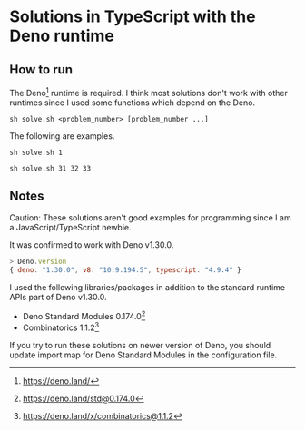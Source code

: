 # Solutions in TypeScript with the Deno runtime

## How to run

The Deno[^1] runtime is required. I think most solutions don't work with other runtimes since I used some functions which depend on the Deno.

```console
sh solve.sh <problem_number> [problem_number ...]
```

The following are examples.

```console
sh solve.sh 1
```

```console
sh solve.sh 31 32 33
```

## Notes

Caution: These solutions aren't good examples for programming since I am a JavaScript/TypeScript newbie.

It was confirmed to work with Deno v1.30.0.

```js
> Deno.version
{ deno: "1.30.0", v8: "10.9.194.5", typescript: "4.9.4" }
```

I used the following libraries/packages in addition to the standard runtime APIs part of Deno v1.30.0.

- Deno Standard Modules 0.174.0[^2]
- Combinatorics 1.1.2[^3]

If you try to run these solutions on newer version of Deno, you should update import map for Deno Standard Modules in the configuration file.

[^1]: https://deno.land/

[^2]: https://deno.land/std@0.174.0

[^3]: https://deno.land/x/combinatorics@1.1.2
